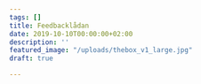 ```yaml
---
tags: []
title: Feedbacklådan
date: 2019-10-10T00:00:00+02:00
description: ''
featured_image: "/uploads/thebox_v1_large.jpg"
draft: true

---
```

